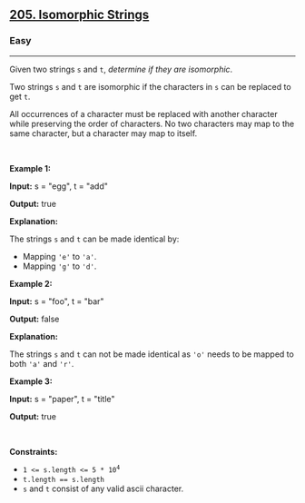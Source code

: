 <h2><a href="https://leetcode.com/problems/isomorphic-strings">205. Isomorphic Strings</a></h2><h3>Easy</h3><hr><p>Given two strings <code>s</code> and <code>t</code>, <em>determine if they are isomorphic</em>.</p>

<p>Two strings <code>s</code> and <code>t</code> are isomorphic if the characters in <code>s</code> can be replaced to get <code>t</code>.</p>

<p>All occurrences of a character must be replaced with another character while preserving the order of characters. No two characters may map to the same character, but a character may map to itself.</p>

<p>&nbsp;</p>
<p><strong class="example">Example 1:</strong></p>

<div class="example-block">
<p><strong>Input:</strong> <span class="example-io">s = &quot;egg&quot;, t = &quot;add&quot;</span></p>

<p><strong>Output:</strong> <span class="example-io">true</span></p>

<p><strong>Explanation:</strong></p>

<p>The strings <code>s</code> and <code>t</code> can be made identical by:</p>

<ul>
	<li>Mapping <code>&#39;e&#39;</code> to <code>&#39;a&#39;</code>.</li>
	<li>Mapping <code>&#39;g&#39;</code> to <code>&#39;d&#39;</code>.</li>
</ul>
</div>

<p><strong class="example">Example 2:</strong></p>

<div class="example-block">
<p><strong>Input:</strong> <span class="example-io">s = &quot;foo&quot;, t = &quot;bar&quot;</span></p>

<p><strong>Output:</strong> <span class="example-io">false</span></p>

<p><strong>Explanation:</strong></p>

<p>The strings <code>s</code> and <code>t</code> can not be made identical as <code>&#39;o&#39;</code> needs to be mapped to both <code>&#39;a&#39;</code> and <code>&#39;r&#39;</code>.</p>
</div>

<p><strong class="example">Example 3:</strong></p>

<div class="example-block">
<p><strong>Input:</strong> <span class="example-io">s = &quot;paper&quot;, t = &quot;title&quot;</span></p>

<p><strong>Output:</strong> <span class="example-io">true</span></p>
</div>

<p>&nbsp;</p>
<p><strong>Constraints:</strong></p>

<ul>
	<li><code>1 &lt;= s.length &lt;= 5 * 10<sup>4</sup></code></li>
	<li><code>t.length == s.length</code></li>
	<li><code>s</code> and <code>t</code> consist of any valid ascii character.</li>
</ul>
